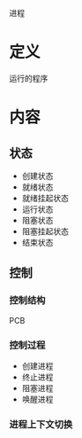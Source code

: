 进程

# 定义 #
运行的程序

# 内容 #
## 状态 ##
  - 创建状态
  - 就绪状态
  - 就绪挂起状态
  - 运行状态
  - 阻塞状态
  - 阻塞挂起状态
  - 结束状态
## 控制 ##
### 控制结构 ###
PCB
### 控制过程 ###
  - 创建进程
  - 终止进程
  - 阻塞进程
  - 唤醒进程
### 进程上下文切换 ###
